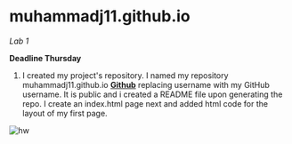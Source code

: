 # muhammadj11.github.io

*Lab 1*

**Deadline Thursday**

1. I created my project's repository. I named my repository muhammadj11.github.io **[Github](https://github.com/MuhammadJ11/muhammadj11.github.io)** replacing username with my GitHub username. It is public and i created a README file upon generating the repo. I create an index.html page next and added html code for the layout of my first page. 

![hw](https://user-images.githubusercontent.com/90790091/134825253-74994059-4963-4f38-ae61-19c0498cd006.png)


